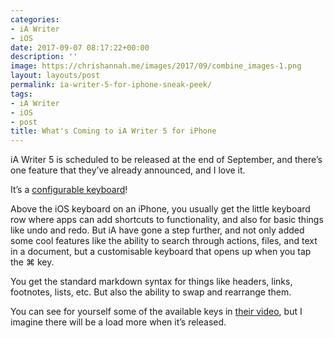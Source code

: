 ```yaml
---
categories:
- iA Writer
- iOS
date: 2017-09-07 08:17:22+00:00
description: ''
image: https://chrishannah.me/images/2017/09/combine_images-1.png
layout: layouts/post
permalink: ia-writer-5-for-iphone-sneak-peek/
tags:
- iA Writer
- iOS
- post
title: What's Coming to iA Writer 5 for iPhone
---
```


<div class="kg-card-markdown">
<p>iA Writer 5 is scheduled to be released at the end of September, and there’s one feature that they’ve already announced, and I love it.</p>
<p>It’s a <a href="https://vimeo.com/232726373?ref=chrishannah.me">configurable keyboard</a>!</p>
<p>Above the iOS keyboard on an iPhone, you usually get the little keyboard row where apps can add shortcuts to functionality, and also for basic things like undo and redo. But iA have gone a step further, and not only added some cool features like the ability to search through actions, files, and text in a document, but a customisable keyboard that opens up when you tap the ⌘ key.</p>
<p>You get the standard markdown syntax for things like headers, links, footnotes, lists, etc. But also the ability to swap and rearrange them.</p>
<p>You can see for yourself some of the available keys in <a href="https://vimeo.com/232726373?ref=chrishannah.me">their video</a>, but I imagine there will be a load more when it’s released.</p>
</div>
